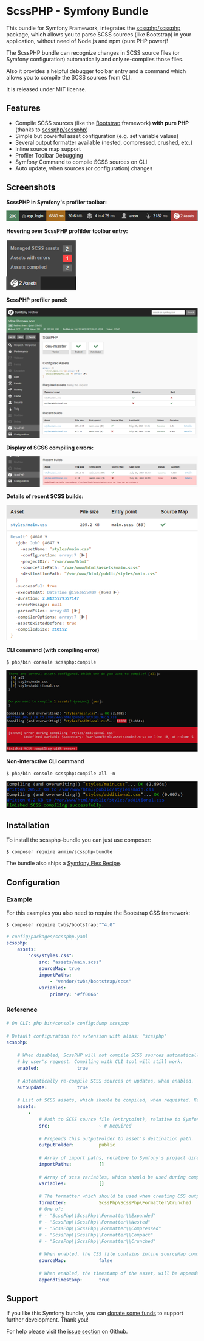 # ScssPHP - Symfony Bundle

This bundle for Symfony Framework, integrates the [scssphp/scssphp](https://github.com/scssphp/scssphp) 
package, which allows you to parse SCSS sources (like Bootstrap) in your application, without need
of Node.js and npm (pure PHP power)!

The ScssPHP bundle can recognize changes in SCSS source files (or Symfony configuration) automatically
and only re-compiles those files.  

Also it provides a helpful debugger toolbar entry and a command which allows you 
to compile the SCSS sources from CLI.

It is released under MIT license.


## Features

- Compile SCSS sources (like the [Bootstrap](https://getbootstrap.com/) framework) **with pure PHP** (thanks to [scssphp/scssphp](https://github.com/scssphp/scssphp))
- Simple but powerful asset configuration (e.g. set variable values)
- Several output formatter available (nested, compressed, crushed, etc.)
- Inline source map support
- Profiler Toolbar Debugging
- Symfony Command to compile SCSS sources on CLI
- Auto update, when sources (or configuration) changes


## Screenshots

**ScssPHP in Symfony's profiler toolbar:**

![ScssPHP in Symfony's profiler toolbar](docs/images/profiler-toolbar.png "ScssPHP in Symfony's profiler toolbar")

**Hovering over ScssPHP profilder toolbar entry:**

![Hovering over ScssPHP profiler toolbar entry.](docs/images/profiler-toolbar-hover.png "Hovering over ScssPHP profiler toolbar entry.")

**ScssPHP profiler panel:**

![ScssPHP profiler panel.](docs/images/profiler-panel.png "ScssPHP profiler panel.")

**Display of SCSS compiling errors:**

![Display of SCSS compiling errors.](docs/images/profiler-panel-error.png "Display of SCSS compiling errors.")

**Details of recent SCSS builds:**

![Details of recent SCSS builds](docs/images/profiler-panel-build-details.png "Details of recent SCSS builds")

**CLI command (with compiling error)**

`$ php/bin console scssphp:compile`

![CLI command (with compiling error)](docs/images/command-with-error.png "CLI command (with compiling error)")

**Non-interactive CLI command**

`$ php/bin console scssphp:compile all -n`

![Non-interactive CLI command](docs/images/command-no-interaction.png "Non-interactive CLI command")


## Installation

To install the scssphp-bundle you can just use composer:

```
$ composer require armin/scssphp-bundle
``` 

The bundle also ships a [Symfony Flex Recipe](https://github.com/symfony/recipes-contrib/tree/master/armin/scssphp-bundle/1.0).


## Configuration

### Example

For this examples you also need to require the Bootstrap CSS framework:

```bash
$ composer require twbs/bootstrap:"^4.0"
```

```yaml
# config/packages/scssphp.yaml
scssphp:
    assets:
        "css/styles.css":
            src: "assets/main.scss"
            sourceMap: true
            importPaths:
                - "vendor/twbs/bootstrap/scss"
            variables:
                primary: '#ff0066'
```

### Reference

```yaml
# On CLI: php bin/console config:dump scssphp

# Default configuration for extension with alias: "scssphp"
scssphp:

    # When disabled, ScssPHP will not compile SCSS sources automatically, 
    # by user's request. Compiling with CLI tool will still work.
    enabled:              true

    # Automatically re-compile SCSS sources on updates, when enabled.
    autoUpdate:           true

    # List of SCSS assets, which should be compiled, when requested. Key is the asset name/path.
    assets:
        -
            # Path to SCSS source file (entrypoint), relative to Symfony's project directory.
            src:                  ~ # Required

            # Prepends this outputFolder to asset's destination path.
            outputFolder:         public

            # Array of import paths, relative to Symfony's project directory.
            importPaths:          []

            # Array of scss variables, which should be used during compilation. Use key => value here.
            variables:            []

            # The formatter which should be used when creating CSS output.
            formatter:            ScssPhp\ScssPhp\Formatter\Crunched 
            # One of: 
            # - "ScssPhp\\ScssPhp\\Formatter\\Expanded"
            # - "ScssPhp\\ScssPhp\\Formatter\\Nested"
            # - "ScssPhp\\ScssPhp\\Formatter\\Compressed"
            # - "ScssPhp\\ScssPhp\\Formatter\\Compact"
            # - "ScssPhp\\ScssPhp\\Formatter\\Crunched"

            # When enabled, the CSS file contains inline sourceMap comments.
            sourceMap:            false

            # When enabled, the timestamp of the asset, will be appended as query string.
            appendTimestamp:      true
```

## Support

If you like this Symfony bundle, you can [donate some funds](https://www.paypal.com/cgi-bin/webscr?cmd=_s-xclick&hosted_button_id=2DCCULSKFRZFU)
to support further development. Thank you!

For help please visit the [issue section](https://github.com/a-r-m-i-n/scssphp-bundle/issues) on Github. 
